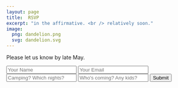 ```yaml
---
layout: page
title:  RSVP
excerpt: "in the affirmative. <br /> relatively soon."
image:
  png: dandelion.png
  svg: dandelion.svg
---
```



Please let us know by late May.

 <div markdown="0">
 <form accept-charset="UTF-8" action="https://formkeep.com/f/5e02bf18aaa7" method="POST">
   <input type="text" name="name" placeholder="Your Name">
   <input type="email" name="email" placeholder="Your Email">
   <input type="text" name="camping" placeholder="Camping? Which nights?">
   <input type="text" name="who" placeholder="Who's coming? Any kids?">
   <input type="hidden" name="utf8" value="✓">
   <button class="btn btn-danger" type="submit">Submit</button>
 </form>

</div>

